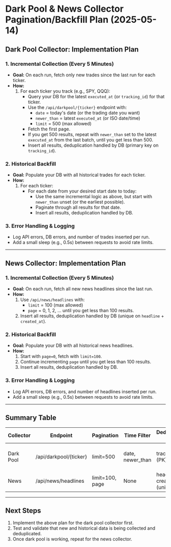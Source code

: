 # Dark Pool & News Collector Pagination/Backfill Plan (2025-05-14)

## Dark Pool Collector: Implementation Plan

### 1. Incremental Collection (Every 5 Minutes)
- **Goal:** On each run, fetch only new trades since the last run for each ticker.
- **How:**
  1. For each ticker you track (e.g., SPY, QQQ):
      - Query your DB for the latest `executed_at` (or `tracking_id`) for that ticker.
      - Use the `/api/darkpool/{ticker}` endpoint with:
        - `date` = today's date (or the trading date you want)
        - `newer_than` = latest `executed_at` (or ISO date/time)
        - `limit` = 500 (max allowed)
      - Fetch the first page.
      - If you get 500 results, repeat with `newer_than` set to the latest `executed_at` from the last batch, until you get less than 500.
      - Insert all results, deduplication handled by DB (primary key on `tracking_id`).

### 2. Historical Backfill
- **Goal:** Populate your DB with all historical trades for each ticker.
- **How:**
  1. For each ticker:
      - For each date from your desired start date to today:
          - Use the same incremental logic as above, but start with `newer_than` unset (or the earliest possible).
          - Paginate through all results for that date.
          - Insert all results, deduplication handled by DB.

### 3. Error Handling & Logging
- Log API errors, DB errors, and number of trades inserted per run.
- Add a small sleep (e.g., 0.5s) between requests to avoid rate limits.

---

## News Collector: Implementation Plan

### 1. Incremental Collection (Every 5 Minutes)
- **Goal:** On each run, fetch all new news headlines since the last run.
- **How:**
  1. Use `/api/news/headlines` with:
      - `limit` = 100 (max allowed)
      - `page` = 0, 1, 2, ... until you get less than 100 results.
  2. Insert all results, deduplication handled by DB (unique on `headline` + `created_at`).

### 2. Historical Backfill
- **Goal:** Populate your DB with all historical news headlines.
- **How:**
  1. Start with `page=0`, fetch with `limit=100`.
  2. Continue incrementing `page` until you get less than 100 results.
  3. Insert all results, deduplication handled by DB.

### 3. Error Handling & Logging
- Log API errors, DB errors, and number of headlines inserted per run.
- Add a small sleep (e.g., 0.5s) between requests to avoid rate limits.

---

## Summary Table

| Collector     | Endpoint                        | Pagination | Time Filter      | Deduplication Key         | Notes                        |
|---------------|---------------------------------|------------|------------------|---------------------------|------------------------------|
| Dark Pool     | /api/darkpool/{ticker}          | limit=500  | date, newer_than | tracking_id (PK)          | Use newer_than for incremental|
| News          | /api/news/headlines             | limit=100, page | None         | headline + created_at (unique) | Fetch all pages each run      |

---

## Next Steps

1. Implement the above plan for the dark pool collector first.
2. Test and validate that new and historical data is being collected and deduplicated.
3. Once dark pool is working, repeat for the news collector. 